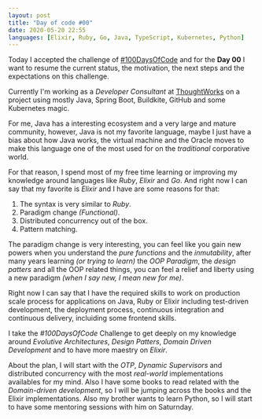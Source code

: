 ```yaml
---
layout: post
title: "Day of code #00"
date: 2020-05-20 22:55
languages: [Elixir, Ruby, Go, Java, TypeScript, Kubernetes, Python]
---
```


Today I accepted the challenge of [#100DaysOfCode](https://www.100daysofcode.com/) and for the **Day 00** I want to resume the current status, the motivation, the next steps and the expectations on this challenge.

Currently I'm working as a *Developer Consultant* at [ThoughtWorks](https://thoughtworks.com) on a project using mostly Java, Spring Boot, Buildkite, GitHub and some Kubernetes magic.

For me, Java has a interesting ecosystem and a very large and mature community, however, Java is not my favorite language, maybe I just have a bias about how Java works, the virtual machine and the Oracle moves to make this language one of the most used for on the *traditional* corporative world.

For that reason, I spend most of my free time learning or improving my knowledge around languages like *Ruby*, *Elixir* and *Go*. And right now I can say that my favorite is *Elixir* and I have are some reasons for that:

1. The syntax is very similar to *Ruby*.
1. Paradigm change *(Functional)*.
1. Distributed concurrency out of the box.
1. Pattern matching.

<script id="asciicast-332823" src="https://asciinema.org/a/332823.js" async></script>

The paradigm change is very interesting, you can feel like you gain new powers when you understand the *pure functions* and the *inmutability*, after many years learning *(or trying to learn)* the *OOP Paradigm*, the *design patters* and all the OOP related things, you can feel a relief and liberty using a new paradigm *(when I say new, I mean new for me)*.

Right now I can say that I have the required skills to work on production scale process for applications on Java, Ruby or Elixir including test-driven development, the deployment process, continuous integration and continuous delivery, incluiding some frontend skills.

I take the *#100DaysOfCode* Challenge to get deeply on my knowledge around *Evolutive Architectures*, *Design Patters*, *Domain Driven Development* and to have more maestry on *Elixir*.

About the plan, I will start with the *OTP*, *Dynamic Supervisors* and distributed concurrency with the most *real-world* implementations availables for my mind. Also I have some books to read related with the *Domain-driven development*, so I will be jumping across the books and the Elixir implementations. Also my brother wants to learn Python, so I will start to have some mentoring sessions with him on Saturnday.

